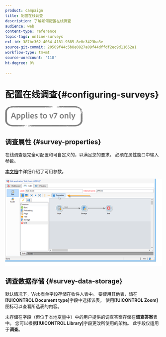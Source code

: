 ```yaml
---
product: campaign
title: 配置在线调查
description: 了解如何配置在线调查
audience: web
content-type: reference
topic-tags: online-surveys
exl-id: 387bc362-4064-4181-9385-8e0c3423ba3e
source-git-commit: 20509f44c5b8e0827a09f44dffdf2ec9d11652a1
workflow-type: tm+mt
source-wordcount: '118'
ht-degree: 0%

---
```


# 配置在线调查{#configuring-surveys}

![](../../assets/v7-only.svg)

## 调查属性 {#survey-properties}

在线调查是完全可配置和可自定义的，以满足您的要求。 必须在属性窗口中输入参数。

[本文档](../../web/using/defining-web-forms-properties.md)中详细介绍了可用参数。

![](assets/s_ncs_admin_survey_properties_general.png)

## 调查数据存储 {#survey-data-storage}

默认情况下，Web表单字段存储在收件人表中。 要使用其他表，请在&#x200B;**[!UICONTROL Document type]**&#x200B;字段中选择该表。 使用&#x200B;**[!UICONTROL Zoom]**&#x200B;图标可以查看所选表的内容。

未存储在字段（但位于本地变量中）中的用户提供的调查答案存储在&#x200B;**调查答案**&#x200B;表中。 您可以根据&#x200B;**[!UICONTROL Library]**&#x200B;字段更改所使用的架构。 此字段仅适用于&#x200B;**调查**。
